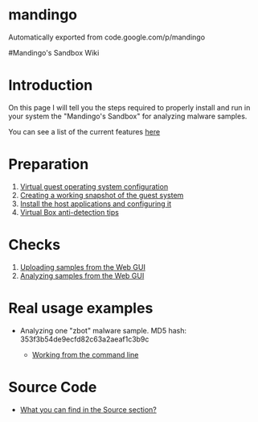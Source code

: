 # mandingo
Automatically exported from code.google.com/p/mandingo

<div class="vt" id="wikimaincol">
 <p>#Mandingo's Sandbox Wiki </p><h1><a name="Introduction"></a>Introduction<a href="#Introduction" class="section_anchor"></a></h1><p>On this page I will tell you the steps required to properly install and run in your system the "Mandingo's Sandbox" for analyzing malware samples. </p><p>You can see a list of the current features <a href="/p/mandingo/wiki/sinjector_features">here</a> </p><h1><a name="Preparation"></a>Preparation<a href="#Preparation" class="section_anchor"></a></h1><ol><li><a href="/p/mandingo/wiki/virtual_config">Virtual guest operating system configuration</a> </li><li><a href="/p/mandingo/wiki/guest_snapshot">Creating a working snapshot of the guest system</a> </li><li><a href="/p/mandingo/wiki/host_config">Install the host applications and configuring it</a> </li><li><a href="/p/mandingo/wiki/vbox_antidetection_tips">Virtual Box anti-detection tips</a> </li></ol><h1><a name="Checks"></a>Checks<a href="#Checks" class="section_anchor"></a></h1><ol><li><a href="/p/mandingo/wiki/webgui_uploading_samples">Uploading samples from the Web GUI</a> </li><li><a href="/p/mandingo/wiki/webgui_analyzing_samples">Analyzing samples from the Web GUI</a> </li></ol><h1><a name="Real_usage_examples"></a>Real usage examples<a href="#Real_usage_examples" class="section_anchor"></a></h1><ul><li>Analyzing one "zbot" malware sample. MD5 hash: 353f3b54de9ecfd82c63a2aeaf1c3b9c </li><ul><li><a href="/p/mandingo/wiki/webgui_report_zbot1">Working from the command line</a> </li></ul></ul><h1><a name="Source_Code"></a>Source Code<a href="#Source_Code" class="section_anchor"></a></h1><ul><li><a href="/p/mandingo/wiki/sourcecode">What you can find in the Source section?</a> </li></ul>
 </div>
